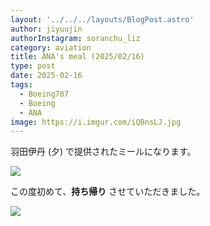 ```yaml
---
layout: '../../../layouts/BlogPost.astro'
author: jiyuujin
authorInstagram: soranchu_liz
category: aviation
title: ANA's meal (2025/02/16)
type: post
date: 2025-02-16
tags:
  - Boeing787
  - Boeing
  - ANA
image: https://i.imgur.com/iQBnsLJ.jpg
---
```


羽田伊丹 (夕) で提供されたミールになります。

![](/assets/img/20250216/kinaishoku_1.JPG)

この度初めて、**持ち帰り** させていただきました。

![](/assets/img/20250216/kinaishoku_2.JPG)
